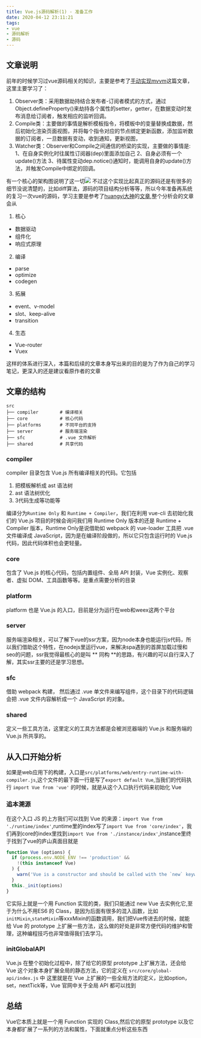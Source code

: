 ```yaml
---
title: Vue.js源码解析(1) - 准备工作
date: 2020-04-12 23:11:21
tags:
- vue
- 源码解析
- 源码
---
```


## 文章说明

前年的时候学习过vue源码相关的知识，主要是参考了[手动实现mvvm](https://github.com/DMQ/mvvm)这篇文章，这里主要学习了：
1. Observer类：采用数据劫持结合发布者-订阅者模式的方式，通过Object.defineProperty()来劫持各个属性的setter，getter，在数据变动时发布消息给订阅者，触发相应的监听回调。
2. Compile类：主要做的事情是解析模板指令，将模板中的变量替换成数据，然后初始化渲染页面视图，并将每个指令对应的节点绑定更新函数，添加监听数据的订阅者，一旦数据有变动，收到通知，更新视图，
3. Watcher类：Observer和Compile之间通信的桥梁的实现，主要做的事情是: 1、在自身实例化时往属性订阅器(dep)里面添加自己 2、自身必须有一个update()方法 3、待属性变动dep.notice()通知时，能调用自身的update()方法，并触发Compile中绑定的回调。

<!-- more -->

有一个核心的架构图说明了这一切![](https://cdn.liujiefront.com/images/vue-source/vue%E6%BA%90%E7%A0%81.png)
不过这个实现比起真正的源码还是有很多的细节没说清楚的，比如diff算法，源码的项目结构分析等等，所以今年准备再系统的复习一次vue的源码，学习主要是参考了[huangyi大神](https://github.com/ustbhuangyi)的[文章](https://github.com/ustbhuangyi/vue-analysis),整个分析会的文章会从
1. 核心
  - 数据驱动
  - 组件化
  - 响应式原理
2. 编译
  - parse
  - optimize
  - codegen
3. 拓展
  - event、v-model
  - slot、keep-alive
  - transition
4. 生态
  - Vue-router
  - Vuex

这样的体系进行深入，本篇和后续的文章本身写出来的目的是为了作为自己的学习笔记，更深入的还是建议看原作者的文章

## 文章的结构

```
src
├── compiler        # 编译相关 
├── core            # 核心代码 
├── platforms       # 不同平台的支持
├── server          # 服务端渲染
├── sfc             # .vue 文件解析
├── shared          # 共享代码
```
### compiler

compiler 目录包含 Vue.js 所有编译相关的代码。它包括
1. 把模板解析成 ast 语法树
2. ast 语法树优化
3. 3代码生成等功能等

编译分为`Runtime Only` 和 `Runtime + Compiler`，我们在利用 vue-cli 去初始化我们的 Vue.js 项目的时候会询问我们用 Runtime Only 版本的还是 Runtime + Compiler 版本，Runtime Only是说借助如 webpack 的 vue-loader 工具把 .vue 文件编译成 JavaScript，因为是在编译阶段做的，所以它只包含运行时的 Vue.js 代码，因此代码体积也会更轻量。

### core
包含了 Vue.js 的核心代码，包括内置组件、全局 API 封装，Vue 实例化、观察者、虚拟 DOM、工具函数等等。是重点需要分析的目录

### platform
platform 也是 Vue.js 的入口，目前是分为运行在web和weex这两个平台

### server
服务端渲染相关，可以了解下vue的ssr方案，因为node本身也能运行js代码，所以我们借助这个特性，在nodejs里运行vue，来解决spa遇到的首屏加载过慢和seo的问题，ssr我觉得最核心的是叫 ** 同构 **的思路，有兴趣的可以自行深入了解，其实ssr主要的还是学习思想。

### sfc
借助 webpack 构建， 然后通过 .vue 单文件来编写组件，这个目录下的代码逻辑会把 .vue 文件内容解析成一个 JavaScript 的对象。

### shared
定义一些工具方法，这里定义的工具方法都是会被浏览器端的 Vue.js 和服务端的 Vue.js 所共享的。

## 从入口开始分析

如果是web应用下的构建，入口是`src/platforms/web/entry-runtime-with-compiler.js`,这个文件的最下面一行是写了`export default Vue`,当我们的代码执行 `import Vue from 'vue'` 的时候，就是从这个入口执行代码来初始化 Vue

### 追本溯源

在这个入口 JS 的上方我们可以找到 Vue 的来源：`import Vue from './runtime/index'`,runtime里的index写了`import Vue from 'core/index'`，我们再到core的index里找到`import Vue from './instance/index'`,instance里终于找到了vue的庐山真面目就是
``` js
function Vue (options) {
  if (process.env.NODE_ENV !== 'production' &&
    !(this instanceof Vue)
  ) {
    warn('Vue is a constructor and should be called with the `new` keyword')
  }
  this._init(options)
}
```
它实际上就是一个用 Function 实现的类，我们只能通过 new Vue 去实例化它,至于为什么不用ES6 的 Class，是因为后面有很多的混入函数，比如`initMixin`,`stateMixin`等xxxMixin的函数调用，我们把Vue传进去的时候，就能给 Vue 的 prototype 上扩展一些方法，这么做的好处是非常方便代码的维护和管理，这种编程技巧也非常值得我们去学习。

### initGlobalAPI

Vue.js 在整个初始化过程中，除了给它的原型 prototype 上扩展方法，还会给 Vue 这个对象本身扩展全局的静态方法，它的定义在 `src/core/global-api/index.js` 中
这里就是在 Vue 上扩展的一些全局方法的定义，比如option，set，nextTick等，Vue 官网中关于全局 API 都可以找到

## 总结

Vue它本质上就是一个用 Function 实现的 Class,然后它的原型 prototype 以及它本身都扩展了一系列的方法和属性，下面就重点分析这些东西